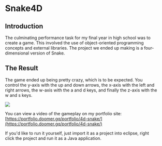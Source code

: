 # Snake4D


## Introduction

The culminating performance task for my final year in high school was to create a game. This involved the use of object-oriented programming concepts and external libraries. The project we ended up making is a four-dimensional version of Snake.


## The Result

The game ended up being pretty crazy, which is to be expected. You control the y-axis with the up and down arrows, the x-axis with the left and right arrows, the w-axis with the a and d keys, and finally the z-axis with the w and s keys.


![](https://portfolio.doomer.gq/portfolio/snake/screen1.png)

You can view a video of the gameplay on my portfolio site: [https://portfolio.doomer.gq/portfolio/4d-snake/](https://portfolio.doomer.gq/portfolio/4d-snake/)


If you'd like to run it yourself, just import it as a project into eclipse, right click the project and run it as a Java application.
